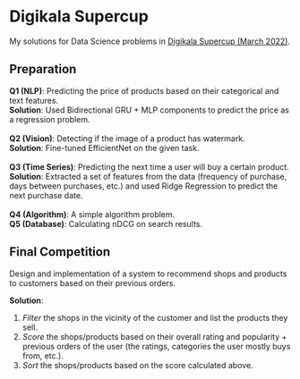# Digikala Supercup
My solutions for Data Science problems in [Digikala Supercup (March 2022)](https://quera.org/events/digikala-datascience-0012).

## Preparation
**Q1 (NLP)**: Predicting the price of products based on their categorical and text features.\
**Solution**: Used Bidirectional GRU + MLP components to predict the price as a regression problem.\
\
**Q2 (Vision)**: Detecting if the image of a product has watermark. \
**Solution**: Fine-tuned EfficientNet on the given task.\
\
**Q3 (Time Series)**: Predicting the next time a user will buy a certain product.\
**Solution**: Extracted a set of features from the data (frequency of purchase, days between purchases, etc.) and used Ridge Regression to predict the next purchase date.\
\
**Q4 (Algorithm)**: A simple algorithm problem.\
**Q5 (Database)**: Calculating nDCG on search results.

## Final Competition
Design and implementation of a system to recommend shops and products to customers based on their previous orders. 

**Solution**:
1. *Filter* the shops in the vicinity of the customer and list the products they sell.
2. *Score* the shops/products based on their overall rating and popularity + previous orders of the user (the ratings, categories the user mostly buys from, etc.).
3. *Sort* the shops/products based on the score calculated above.
